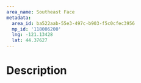 ```yaml
---
area_name: Southeast Face
metadata:
  area_id: ba522aab-55e3-497c-b903-f5c0cfec3956
  mp_id: '118006200'
  lng: -121.13428
  lat: 44.37627
---
```

# Description
